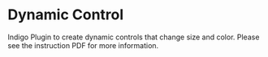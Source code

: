# Dynamic Control
Indigo Plugin to create dynamic controls that change size and color.
Please see the instruction PDF for more information.
